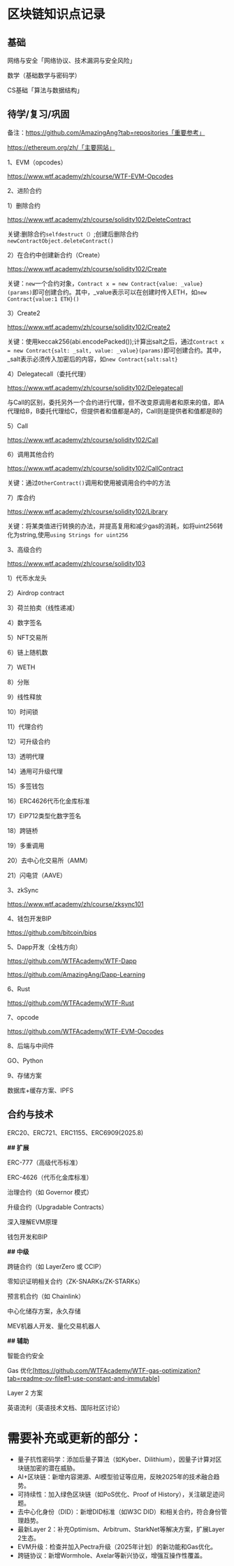 # 区块链知识点记录

## 基础

网络与安全「网络协议、技术漏洞与安全风险」

数学（基础数学与密码学）

CS基础「算法与数据结构」

## 待学/复习/巩固

备注：https://github.com/AmazingAng?tab=repositories「重要参考」

https://ethereum.org/zh/「主要网站」

1、EVM（opcodes）

https://www.wtf.academy/zh/course/WTF-EVM-Opcodes

2、进阶合约

1）删除合约

https://www.wtf.academy/zh/course/solidity102/DeleteContract

关键:删除合约`selfdestruct（）`;创建后删除合约`newContractObject.deleteContract()`

2）在合约中创建新合约（Create） 

https://www.wtf.academy/zh/course/solidity102/Create

关键：`new`一个合约对象，`Contract x = new Contract{value: _value}(params)`即可创建合约。其中，_value表示可以在创建时传入ETH，如`new Contract{value:1 ETH}()`

3）Create2

https://www.wtf.academy/zh/course/solidity102/Create2

关键：使用keccak256(abi.encodePacked());计算出salt之后，通过`Contract x = new Contract{salt: _salt, value: _value}(params)`即可创建合约。其中，_salt表示必须传入加密后的内容，如`new Contract{salt:salt}`

4）Delegatecall（委托代理）

https://www.wtf.academy/zh/course/solidity102/Delegatecall

与Call的区别，委托另外一个合约进行代理，但不改变原调用者和原来的值，即A代理给B，B委托代理给C，但提供者和值都是A的，Call则是提供者和值都是B的

5）Call

https://www.wtf.academy/zh/course/solidity102/Call

6）调用其他合约

https://www.wtf.academy/zh/course/solidity102/CallContract

关键：通过`OtherContract()`调用和使用被调用合约中的方法

7）库合约

https://www.wtf.academy/zh/course/solidity102/Library

关键：将某类值进行转换的办法，并提高复用和减少gas的消耗，如将uint256转化为string,使用`using Strings for uint256`

3、高级合约

https://www.wtf.academy/zh/course/solidity103

1）代币水龙头

2）Airdrop contract

3）荷兰拍卖（线性递减）

4）数字签名

5）NFT交易所

6）链上随机数

7）WETH

8）分账

9）线性释放

10）时间锁

11）代理合约

12）可升级合约

13）透明代理

14）通用可升级代理

15）多签钱包

16）ERC4626代币化金库标准

17）EIP712类型化数字签名

18）跨链桥

19）多重调用

20）去中心化交易所（AMM）

21）闪电贷（AAVE）

3、zkSync

https://www.wtf.academy/zh/course/zksync101

4、钱包开发BIP

https://github.com/bitcoin/bips

5、Dapp开发（全栈方向）

https://github.com/WTFAcademy/WTF-Dapp

https://github.com/AmazingAng/Dapp-Learning

6、Rust

https://github.com/WTFAcademy/WTF-Rust

7、opcode

https://github.com/WTFAcademy/WTF-EVM-Opcodes

8、后端与中间件

GO、Python

9、存储方案

数据库+缓存方案、IPFS

## 合约与技术

ERC20、ERC721、ERC1155、ERC6909(2025.8)

**## 扩展**

ERC-777（高级代币标准）

ERC-4626（代币化金库标准）

治理合约（如 Governor 模式）

升级合约（Upgradable Contracts）

深入理解EVM原理

钱包开发和BIP

**## 中级**

跨链合约（如 LayerZero 或 CCIP）

零知识证明相关合约（ZK-SNARKs/ZK-STARKs）

预言机合约（如 Chainlink）

中心化储存方案，永久存储

MEV机器人开发、量化交易机器人

**## 辅助**

智能合约安全

Gas 优化[https://github.com/WTFAcademy/WTF-gas-optimization?tab=readme-ov-file#1-use-constant-and-immutable]

Layer 2 方案

英语流利（英语技术文档、国际社区讨论）

# 需要补充或更新的部分：

- 量子抗性密码学：添加后量子算法（如Kyber、Dilithium），因量子计算对区块链加密的潜在威胁。
- AI+区块链：新增内容溯源、AI模型验证等应用，反映2025年的技术融合趋势。
- 可持续性：加入绿色区块链（如PoS优化、Proof of History），关注碳足迹问题。
- 去中心化身份（DID）：新增DID标准（如W3C DID）和相关合约，符合身份管理趋势。
- 最新Layer 2：补充Optimism、Arbitrum、StarkNet等解决方案，扩展Layer 2生态。
- EVM升级：检查并加入Pectra升级（2025年计划）的新功能和Gas优化。
- 跨链协议：新增Wormhole、Axelar等新兴协议，增强互操作性覆盖。
  
